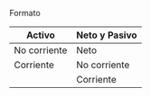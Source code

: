 Formato

| Activo       | Neto y Pasivo |
| ------------ | ------------- |
| No corriente | Neto          |
| Corriente    | No corriente  |
|              | Corriente     |

